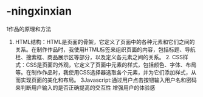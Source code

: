 # -ningxinxian
1作品的原理和方法
1.	HTML结构：HTML是页面的骨架，它定义了页面中的各种元素和它们之间的关系。在制作作品时，我使用HTML标签来组织页面的内容，包括标题、导航栏、搜索框、商品展示区等部分，以及定义各元素之间的关系。 2.	CSS样式：CSS是页面的外观，它定义了页面中元素的样式，包括颜色、字体、布局等。在制作作品时，我使用CSS选择器选取各个元素，并为它们添加样式，从而实现页面的美化和布局。 3Javascript:通过用户点击按钮输入用户名和密码来判断用户输入的是否正确提高的交互性 增强用户的体验感 




 
 
 
